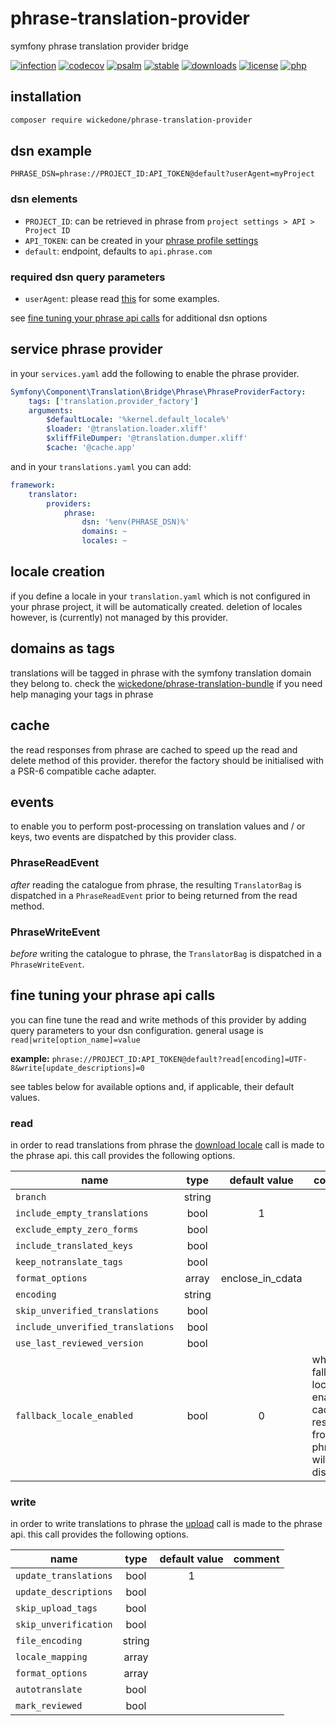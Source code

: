 # phrase-translation-provider

symfony phrase translation provider bridge

[![infection](https://img.shields.io/endpoint?style=flat&url=https%3A%2F%2Fbadge-api.stryker-mutator.io%2Fgithub.com%2FwickedOne%2Fphrase-translation-provider%2Fmaster)](https://dashboard.stryker-mutator.io/reports/github.com/wickedOne/phrase-translation-provider/master)
[![codecov](https://codecov.io/gh/wickedOne/phrase-translation-provider/branch/master/graph/badge.svg?token=UHKAVGURP7)](https://codecov.io/gh/wickedOne/phrase-translation-provider)
[![psalm](https://shepherd.dev/github/wickedOne/phrase-translation-provider/coverage.svg)](https://shepherd.dev/github/wickedOne/phrase-translation-provider)
[![stable](http://poser.pugx.org/wickedone/phrase-translation-provider/v)](https://packagist.org/packages/wickedone/phrase-translation-provider)
[![downloads](http://poser.pugx.org/wickedone/phrase-translation-provider/downloads)](https://packagist.org/packages/wickedone/phrase-translation-provider)
[![license](http://poser.pugx.org/wickedone/phrase-translation-provider/license)](https://packagist.org/packages/wickedone/phrase-translation-provider)
[![php](http://poser.pugx.org/wickedone/phrase-translation-provider/require/php)](https://packagist.org/packages/wickedone/phrase-translation-provider)

## installation

```bash
composer require wickedone/phrase-translation-provider
```

## dsn example

```dotenv
PHRASE_DSN=phrase://PROJECT_ID:API_TOKEN@default?userAgent=myProject
```
 
### dsn elements

- `PROJECT_ID`: can be retrieved in phrase from `project settings > API > Project ID`
- `API_TOKEN`: can be created in your [phrase profile settings](https://app.phrase.com/settings/oauth_access_tokens)
- `default`: endpoint, defaults to `api.phrase.com`

### required dsn query parameters

- `userAgent`: please read [this](https://developers.phrase.com/api/#overview--identification-via-user-agent) for some examples.

see [fine tuning your phrase api calls](#fine-tuning-your-phrase-api-calls) for additional dsn options

## service phrase provider

in your `services.yaml` add the following to enable the phrase provider.
```yaml
Symfony\Component\Translation\Bridge\Phrase\PhraseProviderFactory:
    tags: ['translation.provider_factory']
    arguments:
        $defaultLocale: '%kernel.default_locale%'
        $loader: '@translation.loader.xliff'
        $xliffFileDumper: '@translation.dumper.xliff'
        $cache: '@cache.app'
```
and in your `translations.yaml` you can add:
```yaml
framework:
    translator:
        providers:
            phrase:
                dsn: '%env(PHRASE_DSN)%'
                domains: ~
                locales: ~
```

## locale creation

if you define a locale in your `translation.yaml` which is not configured in your phrase project, it will be automatically created. deletion of locales however, is (currently) not managed by this provider.

## domains as tags

translations will be tagged in phrase with the symfony translation domain they belong to.
check the [wickedone/phrase-translation-bundle](https://github.com/wickedOne/phrase-translation-bundle) if you need help managing your tags in phrase 

## cache

the read responses from phrase are cached to speed up the read and delete method of this provider.
therefor the factory should be initialised with a PSR-6 compatible cache adapter.

## events

to enable you to perform post-processing on translation values and / or keys, two events are dispatched by this provider class.

### PhraseReadEvent

_after_ reading the catalogue from phrase, the resulting `TranslatorBag` is dispatched in a `PhraseReadEvent` prior to being returned from the read method. 

### PhraseWriteEvent

_before_ writing the catalogue to phrase, the `TranslatorBag` is dispatched in a `PhraseWriteEvent`.

## fine tuning your phrase api calls

you can fine tune the read and write methods of this provider by adding query parameters to your dsn configuration.
general usage is `read|write[option_name]=value`

**example:** `phrase://PROJECT_ID:API_TOKEN@default?read[encoding]=UTF-8&write[update_descriptions]=0`

see tables below for available options and, if applicable, their default values.

### read

in order to read translations from phrase the [download locale](https://developers.phrase.com/api/#get-/projects/-project_id-/locales/-id-/download) call is made to the phrase api. this call provides the following options.

| name                              |  type  |  default value   | comment                                                                             |
|-----------------------------------|:------:|:----------------:|-------------------------------------------------------------------------------------|
| `branch`                          | string |                  |                                                                                     |
| `include_empty_translations`      |  bool  |        1         |                                                                                     |
| `exclude_empty_zero_forms`        |  bool  |                  |                                                                                     |
| `include_translated_keys`         |  bool  |                  |                                                                                     |
| `keep_notranslate_tags`           |  bool  |                  |                                                                                     |
| `format_options`                  | array  | enclose_in_cdata |                                                                                     |                                                                                     |
| `encoding`                        | string |                  |                                                                                     |                                                                                     |
| `skip_unverified_translations`    |  bool  |                  |                                                                                     |                                                                                     |
| `include_unverified_translations` |  bool  |                  |                                                                                     |                                                                                     |
| `use_last_reviewed_version`       |  bool  |                  |                                                                                     |                                                                                     |
| `fallback_locale_enabled`         |  bool  |        0         | when the fallback locale is enabled, caching responses from phrase will be disabled |

### write

in order to write translations to phrase the [upload](https://developers.phrase.com/api/#post-/projects/-project_id-/uploads) call is made to the phrase api. this call provides the following options.  

| name                  |  type  | default value | comment |
|-----------------------|:------:|:-------------:|---------|
| `update_translations` |  bool  |       1       |         |
| `update_descriptions` |  bool  |               |         |
| `skip_upload_tags`    |  bool  |               |         |
| `skip_unverification` |  bool  |               |         |
| `file_encoding`       | string |               |         |
| `locale_mapping`      | array  |               |         |
| `format_options`      | array  |               |         |
| `autotranslate`       |  bool  |               |         |
| `mark_reviewed`       |  bool  |               |         |

